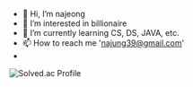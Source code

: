 - 👋 Hi, I’m najeong
- 👀 I’m interested in billionaire
- 🌱 I’m currently learning CS, DS, JAVA, etc.
- 📫 How to reach me 'najung39@gmail.com'
- 
![Solved.ac Profile](https://mazassumnida.wtf/api/v2/generate_badge?boj=najung39)
